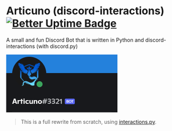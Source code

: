 # Articuno (discord-interactions) [![Better Uptime Badge](https://betteruptime.com/status-badges/v1/monitor/c1yv.svg)](https://betteruptime.com/?utm_source=status_badge)
A small and fun Discord Bot that is written in Python and discord-interactions (with discord.py)

![banner.png](./articuno_banner.png)

> This is a full rewrite from scratch, using [interactions.py](https://github.com/interactions-py/library).
